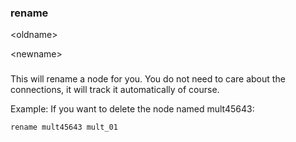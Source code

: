 ### rename 

&lt;oldname&gt;

 

&lt;newname&gt;

 ###

This will rename a node for you. You do not need to care about the connections, it will track it automatically of course.

Example:
If you want to delete the node named mult45643:
```
rename mult45643 mult_01
```